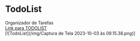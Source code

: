 # TodoList
Organizador de Tarefas <br>
[Link para TODOLIST](https://wilhiamjr.github.io/TodoList/)<br>
[![TodoList](/img/Captura de Tela 2023-10-03 às 09.15.38.png)]
